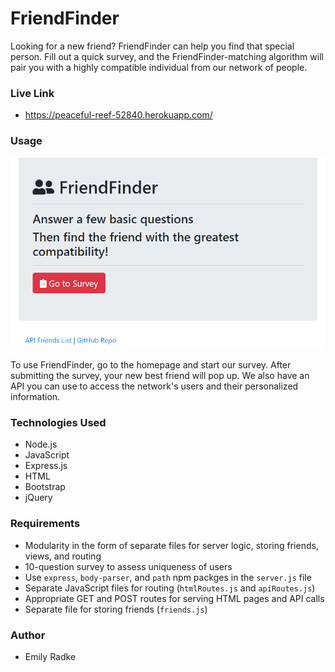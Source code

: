 # FriendFinder
Looking for a new friend? FriendFinder can help you find that special person. Fill out a quick survey, and the FriendFinder-matching algorithm will pair you with a highly compatible individual from our network of people.

### Live Link
- https://peaceful-reef-52840.herokuapp.com/

### Usage
![userEx](app/public/images/friendfinder.PNG?raw=true "friend finder home page")

To use FriendFinder, go to the homepage and start our survey. After submitting the survey, your new best friend will pop up. We also have an API you can use to access the network's users and their personalized information. 

### Technologies Used
- Node.js
- JavaScript
- Express.js
- HTML
- Bootstrap 
- jQuery

### Requirements
- Modularity in the form of separate files for server logic, storing friends, views, and routing
- 10-question survey to assess uniqueness of users
- Use `express`, `body-parser`, and `path` npm packges in the `server.js` file 
- Separate JavaScript files for routing (`htmlRoutes.js` and `apiRoutes.js`)
- Appropriate GET and POST routes for serving HTML pages and API calls
- Separate file for storing friends (`friends.js`)

### Author
- Emily Radke